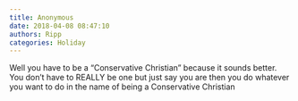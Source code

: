 ```yaml
---
title: Anonymous
date: 2018-04-08 08:47:10
authors: Ripp
categories: Holiday
---
```


 Well you have to be a “Conservative Christian” because it sounds better.   You don’t have to REALLY be one but just say you are then you do whatever you want to do in the name of being a Conservative Christian